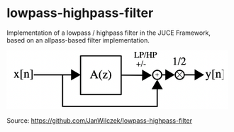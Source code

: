 # lowpass-highpass-filter

Implementation of a lowpass / highpass filter in the JUCE Framework, based on an allpass-based filter implementation.

<img src="./images/allpass-filter.png" width="500px"></img>

Source: https://github.com/JanWilczek/lowpass-highpass-filter
